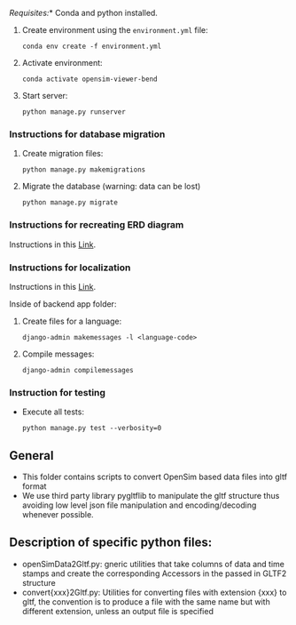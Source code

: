 *Requisites:** Conda and python installed.

1. Create environment using the `environment.yml` file:

   `conda env create -f environment.yml`

2. Activate environment:

   `conda activate opensim-viewer-bend`

3. Start server:

   `python manage.py runserver`

### Instructions for database migration

   1. Create migration files:

      `python manage.py makemigrations`

   2. Migrate the database (warning: data can be lost)

      `python manage.py migrate`

### Instructions for recreating ERD diagram

Instructions in this [Link](https://www.wplogout.com/export-database-diagrams-erd-from-django/).

### Instructions for localization

Instructions in this [Link](https://docs.djangoproject.com/en/4.2/topics/i18n/translation/).

Inside of backend app folder:

1. Create files for a language:

   `django-admin makemessages -l <language-code>`

2. Compile messages:

   `django-admin compilemessages`

### Instruction for testing

- Execute all tests:

   `python manage.py test --verbosity=0`
   
   
General
-------
- This folder contains scripts to convert OpenSim based data files into gltf format
- We use third party library pygltflib to manipulate the gltf structure thus avoiding low level json file manipulation and encoding/decoding whenever possible.

Description of specific python files:
-------------------------------------
- openSimData2Gltf.py: gneric utilities that take columns of data and time stamps and create the corresponding Accessors in the passed in GLTF2 structure
- convert{xxx}2Gltf.py: Utilities for converting files with extension {xxx} to gltf, the convention is to produce a file with the same name but with different extension, unless an output file is specified
 